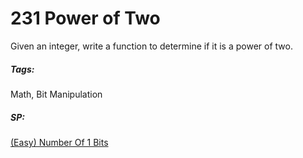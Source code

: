 # 231 Power of Two

Given an integer, write a function to determine if it is a power of two.

##### Tags:

Math, Bit Manipulation

##### SP:

[(Easy) Number Of 1 Bits](https://leetcode.com/problems/number-of-1-bits/)


